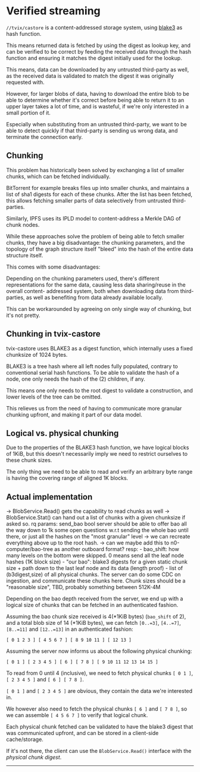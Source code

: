 # Verified streaming

`//tvix/castore` is a content-addressed storage system, using [blake3] as hash
function.

This means returned data is fetched by using the digest as lookup key, and can
be verified to be correct by feeding the received data through the hash function
and ensuring it matches the digest initially used for the lookup.

This means, data can be downloaded by any untrusted third-party as well, as the
received data is validated to match the digest it was originally requested with.

However, for larger blobs of data, having to download the entire blob to be able
to determine whether it's correct before being able to return it to an upper
layer takes a lot of time, and is wasteful, if we're only interested in a small
portion of it.

Especially when substituting from an untrusted third-party, we want to be able
to detect quickly if that third-party is sending us wrong data, and terminate
the connection early.

## Chunking

This problem has historically been solved by exchanging a list of smaller
chunks, which can be fetched individually.

BitTorrent for example breaks files up into smaller chunks, and maintains a list
of sha1 digests for each of these chunks. After the list has been fetched, this
allows fetching smaller parts of data selectively from untrusted third-parties.

Similarly, IPFS uses its IPLD model to content-address a Merkle DAG of chunk
nodes.

While these approaches solve the problem of being able to fetch smaller chunks,
they have a big disadvantage: the chunking parameters, and the topology of
the graph structure itself "bleed" into the hash of the entire data structure
itself.

This comes with some disadvantages:

Depending on the chunking parameters used, there's different representations for
the same data, causing less data sharing/reuse in the overall content- addressed
system, both when downloading data from third-parties, as well as benefiting
from data already available locally.

This can be workarounded by agreeing on only single way of chunking, but it's
not pretty.

## Chunking in tvix-castore

tvix-castore uses BLAKE3 as a digest function, which internally uses a fixed
chunksize of 1024 bytes.

BLAKE3 is a tree hash where all left nodes fully populated, contrary to
conventional serial hash functions. To be able to validate the hash of a node,
one only needs the hash of the (2) children, if any.

This means one only needs to the root digest to validate a construction, and
lower levels of the tree can be omitted.

This relieves us from the need of having to communicate more granular chunking
upfront, and making it part of our data model.

## Logical vs. physical chunking

Due to the properties of the BLAKE3 hash function, we have logical blocks of
1KiB, but this doesn't necessarily imply we need to restrict ourselves to these
chunk sizes.

The only thing we need to be able to read and verify an arbitrary byte range is
having the covering range of aligned 1K blocks.

## Actual implementation

 -> BlobService.Read() gets the capability to read chunks as well
 -> BlobService.Stat() can hand out a list of chunks with a given chunksize if asked so.
      rq params: send_bao bool
         server should be able to offer bao all the way down to 1k
         some open questions w.r.t sending the whole bao until there, or just
         all the hashes on the "most granular" level
         -> we can recreate everything above up to the root hash.
         -> can we maybe add this to n0-computer/bao-tree as another outboard format?
      resp:
        - bao_shift: how many levels on the bottom were skipped.
          0 means send all the leaf node hashes (1K block size)
        - "our bao": blake3 digests for a given static chunk size + path down to the last leaf node and its data (length proof)
        - list of (b3digest,size) of all physical chunks.
          The server can do some CDC on ingestion, and communicate these chunks here.
          Chunk sizes should be a "reasonable size", TBD, probably something between 512K-4M

Depending on the bao depth received from the server, we end up with a logical
size of chunks that can be fetched in an authenticated fashion.

Assuming the bao chunk size received is 4(*1KiB bytes) (`bao_shift` of 2), and a
total blob size of 14 (*1KiB bytes), we can fetch
`[0..=3]`, `[4..=7]`, `[8..=11]` and `[12..=13]` in an authenticated fashion:

`[ 0 1 2 3 ] [ 4 5 6 7 ] [ 8 9 10 11 ] [ 12 13 ]`

Assuming the server now informs us about the following physical chunking:

`[ 0 1 ] [ 2 3 4 5 ] [ 6 ] [ 7 8 ] [ 9 10 11 12 13 14 15 ]`

To read from 0 until 4 (inclusive), we need to fetch physical chunks
`[ 0 1 ]`, `[ 2 3 4 5 ]` and `[ 6 ] [ 7 8 ]`.
    
`[ 0 1 ]` and `[ 2 3 4 5 ]` are obvious, they contain the data we're
interested in.

We however also need to fetch the physical chunks `[ 6 ]` and `[ 7 8 ]`, so we
can assemble `[ 4 5 6 7 ]` to verify that logical chunk.

Each physical chunk fetched can be validated to have the blake3 digest that was
communicated upfront, and can be stored in a client-side cache/storage.

If it's not there, the client can use the `BlobService.Read()` interface with
the *physical chunk digest*.

---

[blake3]: https://github.com/BLAKE3-team/BLAKE3